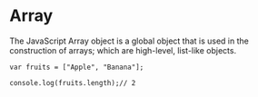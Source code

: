# Array

The JavaScript Array object is a global object that is used in the construction of arrays; which are high-level, list-like objects.

```
var fruits = ["Apple", "Banana"];

console.log(fruits.length);// 2

```


